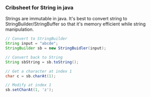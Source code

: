
### Cribsheet for String in java

Strings are immutable in java. It's best to convert string to StringBuilder/StringBuffer so that it's memory efficient while string manipulation.

```java
// Convert to StringBuilder
String input = "abcde";
StringBuilder sb = new StringBuidler(input);

// Convert back to String
String sbString = sb.toString();

// Get a character at index 1
char c = sb.charAt(1);

// Modify at index 1
sb.setCharAt(1, 'z');
```



